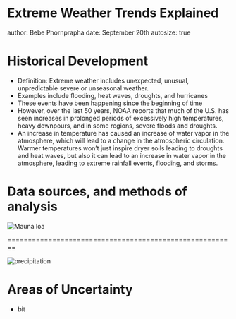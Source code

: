 Extreme Weather Trends Explained
========================================================
author: Bebe Phornprapha 
date: September 20th 
autosize: true


Historical Development 
========================================================

- Definition: Extreme weather includes unexpected, unusual, unpredictable severe or unseasonal weather. 
- Examples include flooding, heat waves, droughts, and hurricanes
- These events have been happening since the beginning of time
- However, over the last 50 years, NOAA reports that much of the U.S. has seen increases in prolonged periods of excessively high temperatures, heavy downpours, and in some regions, severe floods and droughts.
- An increase in temperature has caused an increase of water vapor in the atmosphere, which will lead to a change in the atmospheric circulation. Warmer temperatures won’t just inspire dryer soils leading to droughts and heat waves, but also it can lead to an increase in water vapor in the atmosphere, leading to extreme rainfall events, flooding, and storms. 


Data sources, and methods of analysis
========================================================

![Mauna loa](https://www.acs.org/content/acs/en/education/whatischemistry/landmarks/keeling-curve/_jcr_content/articleContent/columnsbootstrap_0/column1/image_0.img.jpg/1429556740436.jpg) 




========================================================

![precipitation](http://bobtisdale.files.wordpress.com/2012/12/figure-12.png) 

Areas of Uncertainty 
=========================================
- bit
